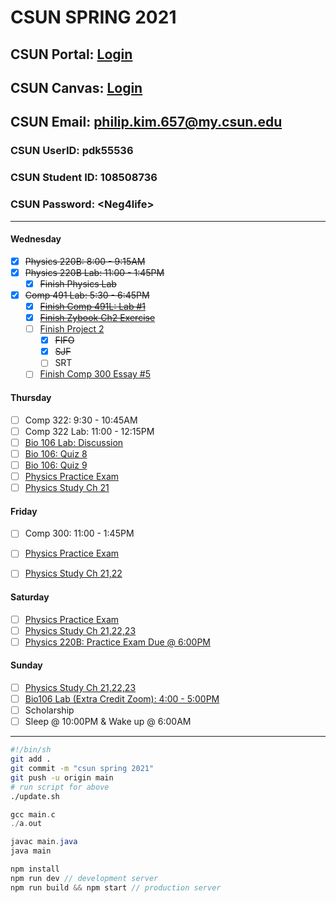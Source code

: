 # CSUN SPRING 2021

## CSUN Portal: [Login](https://auth.csun.edu/cas/login?method=POST&service=https%3A%2F%2Fmynorthridge.csun.edu%2Fpsp%2FPANRPRD%2F%3Fcmd%3Dlogin%26languageCd%3DENG)

## CSUN Canvas: [Login](https://auth.csun.edu/cas/login?service=https://mynorthridge.csun.edu/psp/PANRPRD/?cmd=login&languageCd=ENG)

## CSUN Email: [philip.kim.657@my.csun.edu](https://mail.google.com/mail/u/0/?ogbl#inbox)

### CSUN UserID: pdk55536

### CSUN Student ID: 108508736

### CSUN Password: \<Neg4life>

***

#### Wednesday

- [X] ~~Physics 220B: 8:00 - 9:15AM~~
- [X] ~~Physics 220B Lab: 11:00 - 1:45PM~~
  - [X] ~~Finish Physics Lab~~
- [X] ~~Comp 491 Lab: 5:30 - 6:45PM~~
  - [X] ~~[Finish Comp 491L: Lab #1](https://docs.google.com/spreadsheets/d/1jBQKT3liELgpTbFgqcYbL12p7KXyOfZrEwGDWHCHIzk/edit?ouid=103452000981440923965&usp=sheets_home&ths=true)~~
  - [X] ~~[Finish Zybook Ch2 Exercise](https://docs.google.com/document/d/1R8GEAMWxzc6ClVCBaq5jRYqGm9UDqejmy2T-rN6809Q/edit)~~
  - [ ] [Finish Project 2](https://canvas.csun.edu/courses/103947/assignments/975529)
    - [X] ~~FIFO~~
    - [X] ~~SJF~~
    - [ ] SRT
  - [ ] [Finish Comp 300 Essay #5](https://docs.google.com/document/d/1RxAGM3rwNtKEHA0ya-xSJxAhwSMWDap4xyQab0wvGIc/edit)

#### Thursday

- [ ] Comp 322: 9:30 - 10:45AM
- [ ] Comp 322 Lab: 11:00 - 12:15PM
- [ ] [Bio 106 Lab: Discussion](https://canvas.csun.edu/courses/102340/discussion_topics/1057228?module_item_id=3294518)
- [ ] [Bio 106: Quiz 8](https://canvas.csun.edu/courses/91145/quizzes/267667)
- [ ] [Bio 106: Quiz 9](https://canvas.csun.edu/courses/91145/quizzes/267657)
- [ ] [Physics Practice Exam](https://docs.google.com/document/d/1IhAfLo_hjznWVY6u8tDw4UsYmSJULve7jYRV3rfSbYA/edit)
- [ ] [Physics Study Ch 21](https://docs.google.com/document/d/1JX4J3CjCF9OobUxwsSfdl3E4tuZtMZcFp0g8jPKmp1c/edit)

#### Friday

- [ ] Comp 300: 11:00 - 1:45PM

- [ ] [Physics Practice Exam](https://docs.google.com/document/d/1IhAfLo_hjznWVY6u8tDw4UsYmSJULve7jYRV3rfSbYA/edit)
- [ ] [Physics Study Ch 21,22](https://docs.google.com/document/d/1JX4J3CjCF9OobUxwsSfdl3E4tuZtMZcFp0g8jPKmp1c/edit)

#### Saturday

- [ ] [Physics Practice Exam](https://docs.google.com/document/d/1IhAfLo_hjznWVY6u8tDw4UsYmSJULve7jYRV3rfSbYA/edit)
- [ ] [Physics Study Ch 21,22,23](https://docs.google.com/document/d/1JX4J3CjCF9OobUxwsSfdl3E4tuZtMZcFp0g8jPKmp1c/edit)
- [ ] [Physics 220B: Practice Exam Due @ 6:00PM](https://canvas.csun.edu/courses/90844/assignments/942453?module_item_id=3378692)

#### Sunday

- [ ] [Physics Study Ch 21,22,23](https://docs.google.com/document/d/1JX4J3CjCF9OobUxwsSfdl3E4tuZtMZcFp0g8jPKmp1c/edit)
- [ ] [Bio106 Lab (Extra Credit Zoom): 4:00 - 5:00PM](https://csun.zoom.us/w/87830258549?tk=6a54MsoAKhQkxh9D_8pi-pR1XvYs1PSRB3hYvi_yuyo.DQIAAAAUcxdjdRZWM2xtcnNfdFJDT0dYOW9xRTJkT0xRAAAAAAAAAAAAAAAAAAAAAAAAAAAA&pwd=TFIzaTRhRFdwVnpSQlBhREF1WkVXUT09&uuid=WN_xIpxihTmSpuPnHK5bdal0Q)
- [ ] Scholarship
- [ ] Sleep @ 10:00PM & Wake up @ 6:00AM

***

```bash
#!/bin/sh
git add .
git commit -m "csun spring 2021"
git push -u origin main
# run script for above
./update.sh
```

```c
gcc main.c
./a.out
```

```java
javac main.java
java main
```

```javascript
npm install
npm run dev // development server
npm run build && npm start // production server
```
